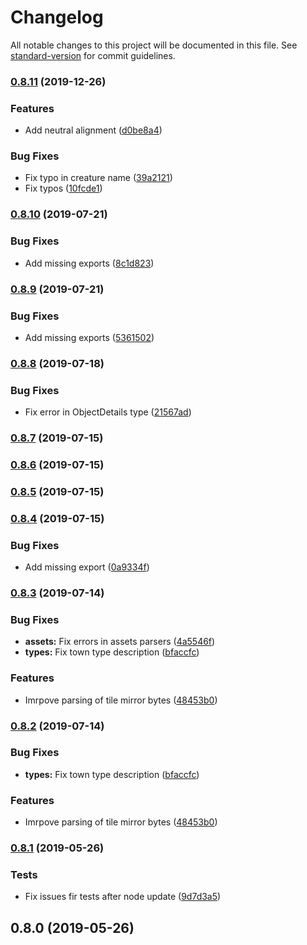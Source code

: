 # Changelog

All notable changes to this project will be documented in this file. See [standard-version](https://github.com/conventional-changelog/standard-version) for commit guidelines.

### [0.8.11](https://github.com/srg-kostyrko/homm3-parser/compare/v0.8.10...v0.8.11) (2019-12-26)


### Features

* Add neutral alignment ([d0be8a4](https://github.com/srg-kostyrko/homm3-parser/commit/d0be8a473c369942a11745b83f81cb81c11945d4))


### Bug Fixes

* Fix typo in creature name ([39a2121](https://github.com/srg-kostyrko/homm3-parser/commit/39a212115de33d1225444090353e3ba3c0af93f7))
* Fix typos ([10fcde1](https://github.com/srg-kostyrko/homm3-parser/commit/10fcde1f1c7de2fe0c13119c7a9b6149ca4e0d76))

### [0.8.10](https://github.com/srg-kostyrko/homm3-parser/compare/v0.8.9...v0.8.10) (2019-07-21)


### Bug Fixes

* Add missing exports ([8c1d823](https://github.com/srg-kostyrko/homm3-parser/commit/8c1d823))



### [0.8.9](https://github.com/srg-kostyrko/homm3-parser/compare/v0.8.8...v0.8.9) (2019-07-21)


### Bug Fixes

* Add missing exports ([5361502](https://github.com/srg-kostyrko/homm3-parser/commit/5361502))



### [0.8.8](https://github.com/srg-kostyrko/homm3-parser/compare/v0.8.7...v0.8.8) (2019-07-18)


### Bug Fixes

* Fix error in ObjectDetails type ([21567ad](https://github.com/srg-kostyrko/homm3-parser/commit/21567ad))



### [0.8.7](https://github.com/srg-kostyrko/homm3-parser/compare/v0.8.6...v0.8.7) (2019-07-15)



### [0.8.6](https://github.com/srg-kostyrko/homm3-parser/compare/v0.8.5...v0.8.6) (2019-07-15)



### [0.8.5](https://github.com/srg-kostyrko/homm3-parser/compare/v0.8.4...v0.8.5) (2019-07-15)



### [0.8.4](https://github.com/srg-kostyrko/homm3-parser/compare/v0.8.3...v0.8.4) (2019-07-15)


### Bug Fixes

* Add missing export ([0a9334f](https://github.com/srg-kostyrko/homm3-parser/commit/0a9334f))



### [0.8.3](https://github.com/srg-kostyrko/homm3-parser/compare/v0.8.1...v0.8.3) (2019-07-14)


### Bug Fixes

* **assets:** Fix errors in assets parsers ([4a5546f](https://github.com/srg-kostyrko/homm3-parser/commit/4a5546f))
* **types:** Fix town type description ([bfaccfc](https://github.com/srg-kostyrko/homm3-parser/commit/bfaccfc))


### Features

* Imrpove parsing of tile mirror bytes ([48453b0](https://github.com/srg-kostyrko/homm3-parser/commit/48453b0))



### [0.8.2](https://github.com/srg-kostyrko/homm3-parser/compare/v0.8.1...v0.8.2) (2019-07-14)


### Bug Fixes

* **types:** Fix town type description ([bfaccfc](https://github.com/srg-kostyrko/homm3-parser/commit/bfaccfc))


### Features

* Imrpove parsing of tile mirror bytes ([48453b0](https://github.com/srg-kostyrko/homm3-parser/commit/48453b0))



### [0.8.1](https://github.com/srg-kostyrko/homm3-parser/compare/v0.8.0...v0.8.1) (2019-05-26)


### Tests

* Fix issues fir tests after node update ([9d7d3a5](https://github.com/srg-kostyrko/homm3-parser/commit/9d7d3a5))



## 0.8.0 (2019-05-26)

